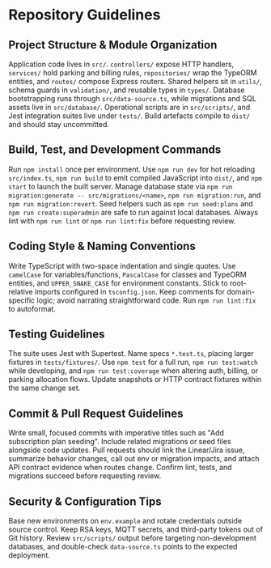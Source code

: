 # Repository Guidelines

## Project Structure & Module Organization
Application code lives in `src/`. `controllers/` expose HTTP handlers, `services/` hold parking and billing rules, `repositories/` wrap the TypeORM entities, and `routes/` compose Express routers. Shared helpers sit in `utils/`, schema guards in `validation/`, and reusable types in `types/`. Database bootstrapping runs through `src/data-source.ts`, while migrations and SQL assets live in `src/database/`. Operational scripts are in `src/scripts/`, and Jest integration suites live under `tests/`. Build artefacts compile to `dist/` and should stay uncommitted.

## Build, Test, and Development Commands
Run `npm install` once per environment. Use `npm run dev` for hot reloading `src/index.ts`, `npm run build` to emit compiled JavaScript into `dist/`, and `npm start` to launch the built server. Manage database state via `npm run migration:generate -- src/migrations/<name>`, `npm run migration:run`, and `npm run migration:revert`. Seed helpers such as `npm run seed:plans` and `npm run create:superadmin` are safe to run against local databases. Always lint with `npm run lint` or `npm run lint:fix` before requesting review.

## Coding Style & Naming Conventions
Write TypeScript with two-space indentation and single quotes. Use `camelCase` for variables/functions, `PascalCase` for classes and TypeORM entities, and `UPPER_SNAKE_CASE` for environment constants. Stick to root-relative imports configured in `tsconfig.json`. Keep comments for domain-specific logic; avoid narrating straightforward code. Run `npm run lint:fix` to autoformat.

## Testing Guidelines
The suite uses Jest with Supertest. Name specs `*.test.ts`, placing larger fixtures in `tests/fixtures/`. Use `npm test` for a full run, `npm run test:watch` while developing, and `npm run test:coverage` when altering auth, billing, or parking allocation flows. Update snapshots or HTTP contract fixtures within the same change set.

## Commit & Pull Request Guidelines
Write small, focused commits with imperative titles such as "Add subscription plan seeding". Include related migrations or seed files alongside code updates. Pull requests should link the Linear/Jira issue, summarize behavior changes, call out env or migration impacts, and attach API contract evidence when routes change. Confirm lint, tests, and migrations succeed before requesting review.

## Security & Configuration Tips
Base new environments on `env.example` and rotate credentials outside source control. Keep RSA keys, MQTT secrets, and third-party tokens out of Git history. Review `src/scripts/` output before targeting non-development databases, and double-check `data-source.ts` points to the expected deployment.
